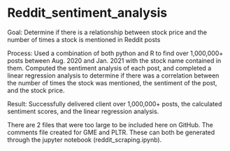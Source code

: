 # Reddit_sentiment_analysis
Goal: Determine if there is a relationship between stock price and the number of times a stock is mentioned in Reddit posts 

Process: Used a combination of both python and R to find over 1,000,000+ posts between Aug. 2020 and Jan. 2021 with the stock name contained in them. Computed the sentiment analysis of each post, and completed a linear regression analysis to determine if there was a correlation between the number of times the stock was mentioned, the sentiment of the post, and the stock price. 

Result: Successfully delivered client over 1,000,000+ posts, the calculated sentiment scores, and the linear regression analysis.


There are 2 files that were too large to be included here on GitHub. The comments file created for GME and PLTR. These can both be generated through the jupyter notebook (reddit_scraping.ipynb).

